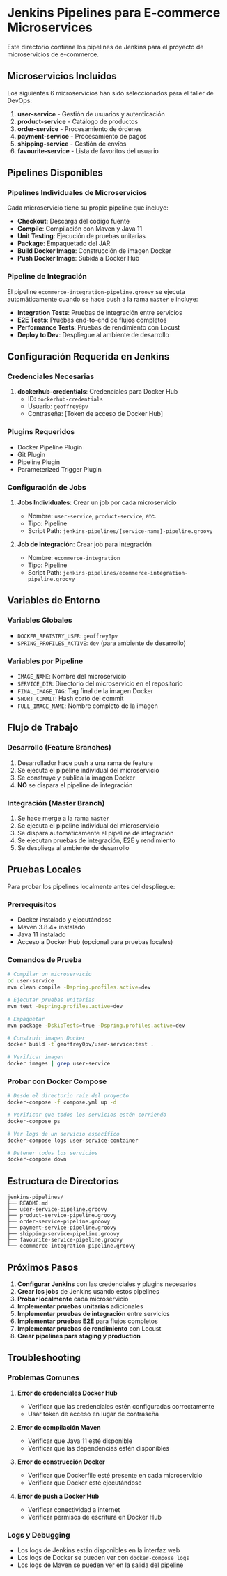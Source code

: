 # Jenkins Pipelines para E-commerce Microservices

Este directorio contiene los pipelines de Jenkins para el proyecto de microservicios de e-commerce.

## Microservicios Incluidos

Los siguientes 6 microservicios han sido seleccionados para el taller de DevOps:

1. **user-service** - Gestión de usuarios y autenticación
2. **product-service** - Catálogo de productos  
3. **order-service** - Procesamiento de órdenes
4. **payment-service** - Procesamiento de pagos
5. **shipping-service** - Gestión de envíos
6. **favourite-service** - Lista de favoritos del usuario

## Pipelines Disponibles

### Pipelines Individuales de Microservicios

Cada microservicio tiene su propio pipeline que incluye:

- **Checkout**: Descarga del código fuente
- **Compile**: Compilación con Maven y Java 11
- **Unit Testing**: Ejecución de pruebas unitarias
- **Package**: Empaquetado del JAR
- **Build Docker Image**: Construcción de imagen Docker
- **Push Docker Image**: Subida a Docker Hub

### Pipeline de Integración

El pipeline `ecommerce-integration-pipeline.groovy` se ejecuta automáticamente cuando se hace push a la rama `master` e incluye:

- **Integration Tests**: Pruebas de integración entre servicios
- **E2E Tests**: Pruebas end-to-end de flujos completos
- **Performance Tests**: Pruebas de rendimiento con Locust
- **Deploy to Dev**: Despliegue al ambiente de desarrollo

## Configuración Requerida en Jenkins

### Credenciales Necesarias

1. **dockerhub-credentials**: Credenciales para Docker Hub
   - ID: `dockerhub-credentials`
   - Usuario: `geoffrey0pv`
   - Contraseña: [Token de acceso de Docker Hub]

### Plugins Requeridos

- Docker Pipeline Plugin
- Git Plugin
- Pipeline Plugin
- Parameterized Trigger Plugin

### Configuración de Jobs

1. **Jobs Individuales**: Crear un job por cada microservicio
   - Nombre: `user-service`, `product-service`, etc.
   - Tipo: Pipeline
   - Script Path: `jenkins-pipelines/[service-name]-pipeline.groovy`

2. **Job de Integración**: Crear job para integración
   - Nombre: `ecommerce-integration`
   - Tipo: Pipeline
   - Script Path: `jenkins-pipelines/ecommerce-integration-pipeline.groovy`

## Variables de Entorno

### Variables Globales

- `DOCKER_REGISTRY_USER`: `geoffrey0pv`
- `SPRING_PROFILES_ACTIVE`: `dev` (para ambiente de desarrollo)

### Variables por Pipeline

- `IMAGE_NAME`: Nombre del microservicio
- `SERVICE_DIR`: Directorio del microservicio en el repositorio
- `FINAL_IMAGE_TAG`: Tag final de la imagen Docker
- `SHORT_COMMIT`: Hash corto del commit
- `FULL_IMAGE_NAME`: Nombre completo de la imagen

## Flujo de Trabajo

### Desarrollo (Feature Branches)

1. Desarrollador hace push a una rama de feature
2. Se ejecuta el pipeline individual del microservicio
3. Se construye y publica la imagen Docker
4. **NO** se dispara el pipeline de integración

### Integración (Master Branch)

1. Se hace merge a la rama `master`
2. Se ejecuta el pipeline individual del microservicio
3. Se dispara automáticamente el pipeline de integración
4. Se ejecutan pruebas de integración, E2E y rendimiento
5. Se despliega al ambiente de desarrollo

## Pruebas Locales

Para probar los pipelines localmente antes del despliegue:

### Prerrequisitos

- Docker instalado y ejecutándose
- Maven 3.8.4+ instalado
- Java 11 instalado
- Acceso a Docker Hub (opcional para pruebas locales)

### Comandos de Prueba

```bash
# Compilar un microservicio
cd user-service
mvn clean compile -Dspring.profiles.active=dev

# Ejecutar pruebas unitarias
mvn test -Dspring.profiles.active=dev

# Empaquetar
mvn package -DskipTests=true -Dspring.profiles.active=dev

# Construir imagen Docker
docker build -t geoffrey0pv/user-service:test .

# Verificar imagen
docker images | grep user-service
```

### Probar con Docker Compose

```bash
# Desde el directorio raíz del proyecto
docker-compose -f compose.yml up -d

# Verificar que todos los servicios estén corriendo
docker-compose ps

# Ver logs de un servicio específico
docker-compose logs user-service-container

# Detener todos los servicios
docker-compose down
```

## Estructura de Directorios

```
jenkins-pipelines/
├── README.md
├── user-service-pipeline.groovy
├── product-service-pipeline.groovy
├── order-service-pipeline.groovy
├── payment-service-pipeline.groovy
├── shipping-service-pipeline.groovy
├── favourite-service-pipeline.groovy
└── ecommerce-integration-pipeline.groovy
```

## Próximos Pasos

1. **Configurar Jenkins** con las credenciales y plugins necesarios
2. **Crear los jobs** de Jenkins usando estos pipelines
3. **Probar localmente** cada microservicio
4. **Implementar pruebas unitarias** adicionales
5. **Implementar pruebas de integración** entre servicios
6. **Implementar pruebas E2E** para flujos completos
7. **Implementar pruebas de rendimiento** con Locust
8. **Crear pipelines para staging y production**

## Troubleshooting

### Problemas Comunes

1. **Error de credenciales Docker Hub**
   - Verificar que las credenciales estén configuradas correctamente
   - Usar token de acceso en lugar de contraseña

2. **Error de compilación Maven**
   - Verificar que Java 11 esté disponible
   - Verificar que las dependencias estén disponibles

3. **Error de construcción Docker**
   - Verificar que Dockerfile esté presente en cada microservicio
   - Verificar que Docker esté ejecutándose

4. **Error de push a Docker Hub**
   - Verificar conectividad a internet
   - Verificar permisos de escritura en Docker Hub

### Logs y Debugging

- Los logs de Jenkins están disponibles en la interfaz web
- Los logs de Docker se pueden ver con `docker-compose logs`
- Los logs de Maven se pueden ver en la salida del pipeline
